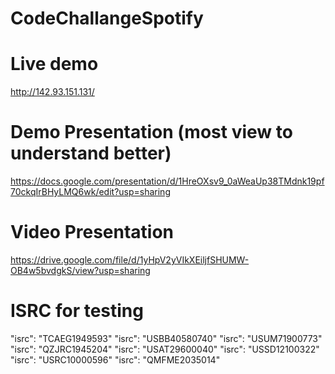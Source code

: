# CodeChallangeSpotify

# Live demo

http://142.93.151.131/


# Demo Presentation (most view to understand better)

https://docs.google.com/presentation/d/1HreOXsv9_0aWeaUp38TMdnk19pf70ckqIrBHyLMQ6wk/edit?usp=sharing

# Video Presentation

https://drive.google.com/file/d/1yHpV2yVIkXEiljfSHUMW-OB4w5bvdgkS/view?usp=sharing

# ISRC for testing

"isrc": "TCAEG1949593"
"isrc": "USBB40580740"
"isrc": "USUM71900773"
"isrc": "QZJRC1945204"
"isrc": "USAT29600040"
"isrc": "USSD12100322"
"isrc": "USRC10000596"
"isrc": "QMFME2035014"

